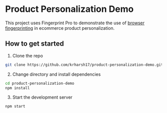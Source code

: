 # Product Personalization Demo

This project uses Fingerprint Pro to demonstrate the use of [browser fingerprinting](https://dev.fingerprint.com/docs/browser-fingerprinting) in ecommerce product personalization.

## How to get started

1. Clone the repo
```bash
git clone https://github.com/krharsh17/product-personalization-demo.git
```
2. Change directory and install dependencies
```bash
cd product-personalization-demo
npm install
```
3. Start the development server
```bash
npm start 
```
